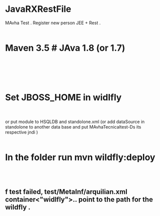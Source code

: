 # JavaRXRestFile
MAvha Test . Register new person JEE + Rest .
<br></br>
# Maven 3.5 # JAva 1.8 (or 1.7)
<br></br><br></br>

# Set JBOSS_HOME in widlfly <br></br>
or put module to HSQLDB and standolone.xml (or add dataSource in standolone to another data base and put MAvhaTecnicaltest-Ds its respective jndi )
<br></br>
# In the folder run mvn wildfly:deploy 
<br></br>
## f test failed, test/MetaInf/arquilian.xml container<"widlfly">.. point to the path for the wildfly .
